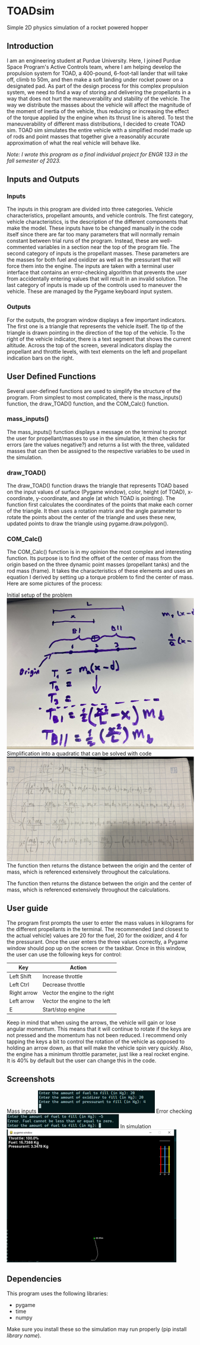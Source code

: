 # TOADsim

Simple 2D physics simulation of a rocket powered hopper

## Introduction

I am an engineering student at Purdue University. Here, I joined Purdue Space Program's Active Controls team, where I am helping develop the propulsion system for TOAD, a 400-pound, 6-foot-tall lander that will take off, climb to 50m, and then make a soft landing under rocket power on a designated pad. As part of the design process for this complex propulsion system, we need to find a way of storing and delivering the propellants in a way that does not hurt the maneuverability and stability of the vehicle. The way we distribute the masses about the vehicle will affect the magnitude of the moment of inertia of the vehicle, thus reducing or increasing the effect of the torque applied by the engine when its thrust line is altered. To test the maneuverability of different mass distributions, I decided to create TOAD sim. TOAD sim simulates the entire vehicle with a simplified model made up of rods and point masses that together give a reasonably accurate approximation of what the real vehicle will behave like.

_Note: I wrote this program as a final individual project for ENGR 133 in the fall semester of 2023._

## Inputs and Outputs

### Inputs

The inputs in this program are divided into three categories. Vehicle characteristics, propellant amounts, and vehicle controls. The first category, vehicle characteristics, is the description of the different components that make the model. These inputs have to be changed manually in the code itself since there are far too many parameters that will normally remain constant between trial runs of the program. Instead, these are well-commented variables in a section near the top of the program file. The second category of inputs is the propellant masses. These parameters are the masses for both fuel and oxidizer as well as the pressurant that will force them into the engine. The inputs are taken with a terminal user interface that contains an error-checking algorithm that prevents the user from accidentally entering values that will result in an invalid solution. The last category of inputs is made up of the controls used to maneuver the vehicle. These are managed by the Pygame keyboard input system.

### Outputs

For the outputs, the program window displays a few important indicators. The first one is a triangle that represents the vehicle itself. The tip of the triangle is drawn pointing in the direction of the top of the vehicle. To the right of the vehicle indicator, there is a text segment that shows the current altitude. Across the top of the screen, several indicators display the propellant and throttle levels, with text elements on the left and propellant indication bars on the right.

## User Defined Functions

Several user-defined functions are used to simplify the structure of the program. From simplest to most complicated, there is the mass_inputs() function, the draw_TOAD() function, and the COM_Calc() function.

### mass_inputs()

The mass_inputs() function displays a message on the terminal to prompt the user for propellant/masses to use in the simulation, it then checks for errors (are the values negative?) and returns a list with the three, validated masses that can then be assigned to the respective variables to be used in the simulation.

### draw_TOAD()

The draw_TOAD() function draws the triangle that represents TOAD based on the input values of surface (Pygame window), color, height (of TOAD), x-coordinate, y-coordinate, and angle (at which TOAD is pointing). The function first calculates the coordinates of the points that make each corner of the triangle. It then uses a rotation matrix and the angle parameter to rotate the points about the center of the triangle and uses these new, updated points to draw the triangle using pygame.draw.polygon().

### COM_Calc()

The COM_Calc() function is in my opinion the most complex and interesting function. Its purpose is to find the offset of the center of mass from the origin based on the three dynamic point masses (propellant tanks) and the rod mass (frame). It takes the characteristics of these elements and uses an equation I derived by setting up a torque problem to find the center of mass. Here are some pictures of the process:

Initial setup of the problem
![Setup](README_images/problemSetup.jpg)
Simplification into a quadratic that can be solved with code
![Simplification](README_images/equationSimplification.jpg)
The function then returns the distance between the origin and the center of mass, which is referenced extensively throughout the calculations.

The function then returns the distance between the origin and the center of mass, which is referenced extensively throughout the calculations.

## User guide

The program first prompts the user to enter the mass values in kilograms for the different propellants in the terminal. The recommended (and closest to the actual vehicle) values are 20 for the fuel, 20 for the oxidizer, and 4 for the pressurant. Once the user enters the three values correctly, a Pygame window should pop up on the screen or the taskbar. Once in this window, the user can use the following keys for control:

| Key         | Action                         |
| ----------- | ------------------------------ |
| Left Shift  | Increase throttle              |
| Left Ctrl   | Decrease throttle              |
| Right arrow | Vector the engine to the right |
| Left arrow  | Vector the engine to the left  |
| E           | Start/stop engine              |

Keep in mind that when using the arrows, the vehicle will gain or lose angular momentum. This means that it will continue to rotate if the keys are not pressed and the momentum has not been reduced. I recommend only tapping the keys a bit to control the rotation of the vehicle as opposed to holding an arrow down, as that will make the vehicle spin very quickly. Also, the engine has a minimum throttle parameter, just like a real rocket engine. It is 40% by default but the user can change this in the code.

## Screenshots

Mass inputs
![Terminal inputs](README_images/terminalInputs.png)
Error checking
![Error checking message](README_images/errorChecking.png)
In simulation
![Simulation running](README_images/simulationRunning.png)

## Dependencies

This program uses the following libraries:

- pygame
- time
- numpy

Make sure you install these so the simulation may run properly (pip install _library name_).
